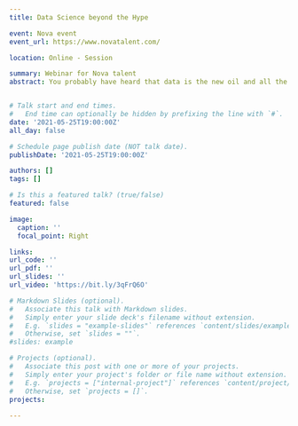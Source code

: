 ```yaml
---
title: Data Science beyond the Hype

event: Nova event
event_url: https://www.novatalent.com/

location: Online - Session

summary: Webinar for Nova talent
abstract: You probably have heard that data is the new oil and all the hype about Artificial Intelligence. In this talk I will present some of the projects I have worked on in the past few years with a major focused on those built for idealista. My goal is to share my view on how Data Science (DS) might transform a lot of industries but keeping it real and how it is actually used. In this regard we will also talk about the skills needed to complete Data Science projects.


# Talk start and end times.
#   End time can optionally be hidden by prefixing the line with `#`.
date: '2021-05-25T19:00:00Z'
all_day: false

# Schedule page publish date (NOT talk date).
publishDate: '2021-05-25T19:00:00Z'

authors: []
tags: []

# Is this a featured talk? (true/false)
featured: false

image:
  caption: ''
  focal_point: Right

links:
url_code: ''
url_pdf: ''
url_slides: ''
url_video: 'https://bit.ly/3qFrQ6O'

# Markdown Slides (optional).
#   Associate this talk with Markdown slides.
#   Simply enter your slide deck's filename without extension.
#   E.g. `slides = "example-slides"` references `content/slides/example-slides.md`.
#   Otherwise, set `slides = ""`.
#slides: example

# Projects (optional).
#   Associate this post with one or more of your projects.
#   Simply enter your project's folder or file name without extension.
#   E.g. `projects = ["internal-project"]` references `content/project/deep-learning/index.md`.
#   Otherwise, set `projects = []`.
projects:
  
---
```


